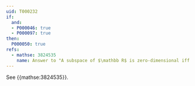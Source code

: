 ```yaml
---
uid: T000232
if:
  and:
  - P000046: true
  - P000097: true
then:
  P000050: true
refs:
  - mathse: 3824535
    name: Answer to "A subspace of $\mathbb R$ is zero-dimensional iff it is totally disconnected"
---
```


See {{mathse:3824535}}.

